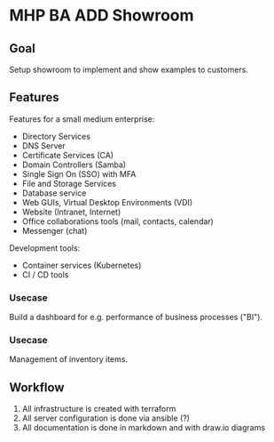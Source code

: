 # MHP BA ADD Showroom  

## Goal

Setup showroom to implement and show examples to customers.

## Features

Features for a small medium enterprise:

- Directory Services
- DNS Server
- Certificate Services (CA)
- Domain Controllers (Samba)
- Single Sign On (SSO) with MFA
- File and Storage Services
- Database service
- Web GUIs, Virtual Desktop Environments (VDI)
- Website (Intranet, Internet)
- Office collaborations tools (mail, contacts, calendar)
- Messenger (chat)

Development tools:

- Container services (Kubernetes)
- CI / CD tools

### Usecase

Build a dashboard for e.g. performance of business processes ("BI").

### Usecase

Management of inventory items.

## Workflow

1. All infrastructure is created with terraform
2. All server configuration is done via ansible (?)
3. All documentation is done in markdown and with draw.io diagrams

